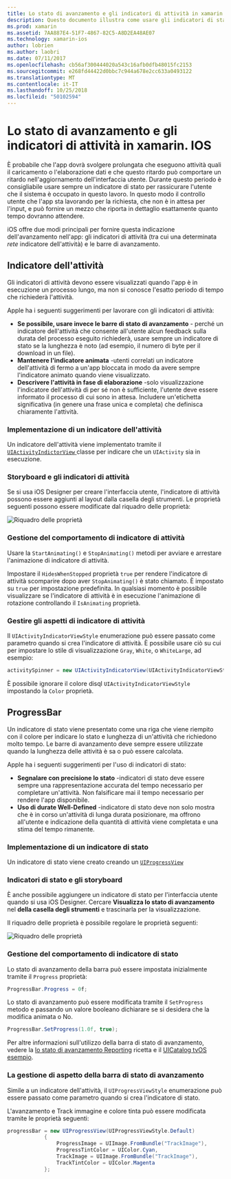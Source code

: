 ```yaml
---
title: Lo stato di avanzamento e gli indicatori di attività in xamarin. IOS
description: Questo documento illustra come usare gli indicatori di stato e attività in xamarin. IOS. Viene descritto come usarli sia a livello di codice e con uno storyboard.
ms.prod: xamarin
ms.assetid: 7AA887E4-51F7-4867-82C5-A8D2EA48AE07
ms.technology: xamarin-ios
author: lobrien
ms.author: laobri
ms.date: 07/11/2017
ms.openlocfilehash: cb56af300444020a543c16afb0dfb48015fc2153
ms.sourcegitcommit: e268fd44422d0bbc7c944a678e2cc633a0493122
ms.translationtype: MT
ms.contentlocale: it-IT
ms.lasthandoff: 10/25/2018
ms.locfileid: "50102594"
---
```

# <a name="progress-and-activity-indicators-in-xamarinios"></a>Lo stato di avanzamento e gli indicatori di attività in xamarin. IOS

È probabile che l'app dovrà svolgere prolungata che eseguono attività quali il caricamento o l'elaborazione dati e che questo ritardo può comportare un ritardo nell'aggiornamento dell'interfaccia utente. Durante questo periodo è consigliabile usare sempre un indicatore di stato per rassicurare l'utente che il sistema è occupato in questo lavoro. In questo modo il controllo utente che l'app sta lavorando per la richiesta, che non è in attesa per l'input, e può fornire un mezzo che riporta in dettaglio esattamente quanto tempo dovranno attendere.

iOS offre due modi principali per fornire questa indicazione dell'avanzamento nell'app: gli indicatori di attività (tra cui una determinata _rete_ indicatore dell'attività) e le barre di avanzamento.

## <a name="activity-indicator"></a>Indicatore dell'attività

Gli indicatori di attività devono essere visualizzati quando l'app è in esecuzione un processo lungo, ma non si conosce l'esatto periodo di tempo che richiederà l'attività.

Apple ha i seguenti suggerimenti per lavorare con gli indicatori di attività:

- **Se possibile, usare invece le barre di stato di avanzamento** - perché un indicatore dell'attività che consente all'utente alcun feedback sulla durata del processo eseguito richiederà, usare sempre un indicatore di stato se la lunghezza è noto (ad esempio, il numero di byte per il download in un file).
- **Mantenere l'indicatore animata** -utenti correlati un indicatore dell'attività di fermo a un'app bloccata in modo da avere sempre l'indicatore animato quando viene visualizzato.
- **Descrivere l'attività in fase di elaborazione** -solo visualizzazione l'indicatore dell'attività di per sé non è sufficiente, l'utente deve essere informato il processo di cui sono in attesa. Includere un'etichetta significativa (in genere una frase unica e completa) che definisca chiaramente l'attività.

### <a name="implementing-an-activity-indicator"></a>Implementazione di un indicatore dell'attività

Un indicatore dell'attività viene implementato tramite il [ `UIActivityIndictorView` ](https://developer.xamarin.com/api/type/UIKit.UIActivityIndicatorView/) classe per indicare che un `UIActivity` sia in esecuzione.

### <a name="activity-indicators-and-storyboards"></a>Storyboard e gli indicatori di attività

Se si usa iOS Designer per creare l'interfaccia utente, l'indicatore di attività possono essere aggiunti al layout dalla casella degli strumenti. Le proprietà seguenti possono essere modificate dal riquadro delle proprietà:

![Riquadro delle proprietà](progress-activity-indicator-images/progress-indicator1.png)

### <a name="managing-activity-indicator-behavior"></a>Gestione del comportamento di indicatore di attività

Usare la `StartAnimating()` e `StopAnimating()` metodi per avviare e arrestare l'animazione di indicatore di attività.

Impostare il `HidesWhenStopped` proprietà `true` per rendere l'indicatore di attività scomparire dopo aver `StopAnimating()` è stato chiamato. È impostato su `true` per impostazione predefinita. In qualsiasi momento è possibile visualizzare se l'indicatore di attività è in esecuzione l'animazione di rotazione controllando il `IsAnimating` proprietà. 


### <a name="managing-activity-indicator-appearances"></a>Gestire gli aspetti di indicatore di attività

Il `UIActivityIndicatorViewStyle` enumerazione può essere passato come parametro quando si crea l'indicatore di attività. È possibile usare ciò su cui per impostare lo stile di visualizzazione `Gray`, `White`, o `WhiteLarge`, ad esempio:

```csharp
activitySpinner = new UIActivityIndicatorView(UIActivityIndicatorViewStyle.WhiteLarge);
```

È possibile ignorare il colore disql `UIActivityIndicatorViewStyle` impostando la `Color` proprietà.

## <a name="progress-bar"></a>ProgressBar

Un indicatore di stato viene presentato come una riga che viene riempito con il colore per indicare lo stato e lunghezza di un'attività che richiedono molto tempo. Le barre di avanzamento deve sempre essere utilizzate quando la lunghezza delle attività è sa o può essere calcolata.

Apple ha i seguenti suggerimenti per l'uso di indicatori di stato:

- **Segnalare con precisione lo stato** -indicatori di stato deve essere sempre una rappresentazione accurata del tempo necessario per completare un'attività. Non falsificare mai il tempo necessario per rendere l'app disponibile.
- **Uso di durate Well-Defined** -indicatore di stato deve non solo mostra che è in corso un'attività di lunga durata posizionare, ma offrono all'utente e indicazione della quantità di attività viene completata e una stima del tempo rimanente.

### <a name="implementing-an-progress-bar"></a>Implementazione di un indicatore di stato

Un indicatore di stato viene creato creando un [`UIProgressView`](https://developer.xamarin.com/api/type/UIKit.UIProgressView/)

### <a name="progress-bars-and-storyboards"></a>Indicatori di stato e gli storyboard

È anche possibile aggiungere un indicatore di stato per l'interfaccia utente quando si usa iOS Designer. Cercare **Visualizza lo stato di avanzamento** nel **della casella degli strumenti** e trascinarla per la visualizzazione.

Il riquadro delle proprietà è possibile regolare le proprietà seguenti:

![Riquadro delle proprietà](progress-activity-indicator-images/progress-indicator3.png)


### <a name="managing-progress-bar-behavior"></a>Gestione del comportamento di indicatore di stato

Lo stato di avanzamento della barra può essere impostata inizialmente tramite il `Progress` proprietà:

```csharp
ProgressBar.Progress = 0f;
```

Lo stato di avanzamento può essere modificata tramite il `SetProgress` metodo e passando un valore booleano dichiarare se si desidera che la modifica animata o No.

```csharp
ProgressBar.SetProgress(1.0f, true);
```

Per altre informazioni sull'utilizzo della barra di stato di avanzamento, vedere la [lo stato di avanzamento Reporting](https://github.com/xamarin/recipes/tree/master/Recipes/cross-platform/networking/download_progress) ricetta e il [UICatalog tvOS esempio](https://developer.xamarin.com/samples/monotouch/tvos/UICatalog/).

### <a name="managing-progress-bar-appearance"></a>La gestione di aspetto della barra di stato di avanzamento

Simile a un indicatore dell'attività, il `UIProgressViewStyle` enumerazione può essere passato come parametro quando si crea l'indicatore di stato.

L'avanzamento e Track immagine e colore tinta può essere modificata tramite le proprietà seguenti:

```csharp
progressBar = new UIProgressView(UIProgressViewStyle.Default)
            {
                ProgressImage = UIImage.FromBundle("TrackImage"),
                ProgressTintColor = UIColor.Cyan,
                TrackImage = UIImage.FromBundle("TrackImage"),
                TrackTintColor = UIColor.Magenta
            }; 
```



